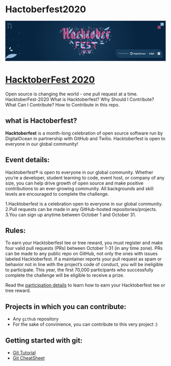 # Hactoberfest2020
<img src="https://github.com/WinterSoldier13/Hacktoberfest/blob/master/images/banner2.png?raw=true">


# [HacktoberFest 2020](https://hacktoberfest.digitalocean.com/)

Open source is changing the world - one pull request at a time.
HacktoberFest-2020
        What is Hacktoberfest?
        Why Should I Contribute?
        What Can I Contribute?
        How to Contribute in this repo.


## what is Hactoberfest?
**Hacktoberfest** is a month-long celebration of open source software run by DigitalOcean in partnership with GitHub and Twilio. Hacktoberfest is open to everyone in our global community!

## Event details:
Hacktoberfest® is open to everyone in our global community. Whether you’re a developer, student learning to code, event host, or company of any size, you can help drive growth of open source and make positive contributions to an ever-growing community. All backgrounds and skill levels are encouraged to complete the challenge.

1.Hacktoberfest is a celebration open to everyone in our global community.<br>
2.Pull requests can be made in any GitHub-hosted repositories/projects.<br>
3.You can sign up anytime between October 1 and October 31.<br>

## Rules:
 To earn your Hacktoberfest tee or tree reward, you must register and make four valid pull requests (PRs) between October 1-31 (in any time zone). PRs can be made to any public repo on GitHub, not only the ones with issues labeled Hacktoberfest. If a maintainer reports your pull request as spam or behavior not in line with the project’s code of conduct, you will be ineligible to participate. This year, the first 70,000 participants who successfully complete the challenge will be eligible to receive a prize.

Read the [participation details](https://hacktoberfest.digitalocean.com/details) to learn how to earn your Hacktoberfest tee or tree reward.

## Projects in which you can contribute:
- Any `github` repository 
- For the sake of convinience, you can contribute to this very project :)

## Getting started with git:
- [Git Tutorial](https://www.digitalocean.com/community/tutorials/how-to-contribute-to-open-source-getting-started-with-git)
- [Git CheatSheet](https://www.digitalocean.com/community/cheatsheets/how-to-use-git-a-reference-guide)
